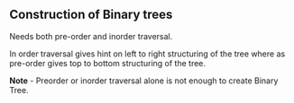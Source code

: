

## Construction of Binary trees

Needs both pre-order and inorder traversal.

In order traversal gives hint on left to right structuring of the tree
where as pre-order gives top to bottom structuring of the tree.

**Note** - Preorder or inorder traversal alone is not enough to create Binary Tree.

